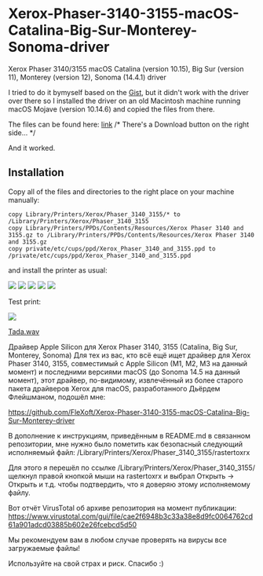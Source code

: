 # Xerox-Phaser-3140-3155-macOS-Catalina-Big-Sur-Monterey-Sonoma-driver

Xerox Phaser 3140/3155 macOS Catalina (version 10.15), Big Sur (version 11), Monterey (version 12), Sonoma (14.4.1) driver

I tried to do it bymyself based on the [Gist](https://gist.github.com/santiago26/60425d2759b1360555111caa47b6769f), but it didn't work with the driver over there so I installed the driver on an old Macintosh machine running macOS Mojave (version 10.14.6) and copied the files from there.

The files can be found here: [link](driver/Xerox_Phaser_3140_3155_macOS_Catalina_Big_Sur_Monterey_driver.zip) /* There's a Download button on the right side... */

And it worked.

## Installation

Copy all of the files and directories to the right place on your machine manually:

```
copy Library/Printers/Xerox/Phaser_3140_3155/* to /Library/Printers/Xerox/Phaser_3140_3155
copy Library/Printers/PPDs/Contents/Resources/Xerox Phaser 3140 and 3155.gz to /Library/Printers/PPDs/Contents/Resources/Xerox Phaser 3140 and 3155.gz
copy private/etc/cups/ppd/Xerox_Phaser_3140_and_3155.ppd to /private/etc/cups/ppd/Xerox_Phaser_3140_and_3155.ppd
```

and install the printer as usual:

![](pics/install_1.png "")
![](pics/install_2.png "")
![](pics/install_3.png "")
![](pics/install_4.png "")
![](pics/install_5.png "")

Test print:

![](pics/install_6.png "")

[Tada.wav](https://www.youtube.com/watch?v=QDUv_8Dw-Mw&ab_channel=ProductDesignsYT)

Драйвер Apple Silicon для Xerox Phaser 3140, 3155 (Catalina, Big Sur, Monterey, Sonoma)
Для тех из вас, кто всё ещё ищет драйвер для Xerox Phaser 3140, 3155, совместимый с Apple Silicon (M1, M2, M3 на данный момент) и последними версиями macOS (до Sonoma 14.5 на данный момент), этот драйвер, по-видимому, извлечённый из более старого пакета драйверов Xerox для macOS, разработанного Дьёрдем Флейшманом, подошёл мне:

https://github.com/FleXoft/Xerox-Phaser-3140-3155-macOS-Catalina-Big-Sur-Monterey-driver

В дополнение к инструкциям, приведённым в README.md в связанном репозитории, мне нужно было пометить как безопасный следующий исполняемый файл:
/Library/Printers/Xerox/Phaser_3140_3155/rastertoxrx

Для этого я перешёл по ссылке
/Library/Printers/Xerox/Phaser_3140_3155/
щелкнул правой кнопкой мыши на rastertoxrx и выбрал Открыть -> Открыть и т.д. чтобы подтвердить, что я доверяю этому исполняемому файлу.

Вот отчёт VirusTotal об архиве репозитория на момент публикации:
https://www.virustotal.com/gui/file/cae2f6948b3c33a38e8d9fc0064762cd61a901adcd03885b602e26fcebcd5d50

Мы рекомендуем вам в любом случае проверять на вирусы все загружаемые файлы!

Используйте на свой страх и риск. Спасибо :)
